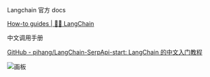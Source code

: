 Langchain 官方 docs

[How-to guides | 🦜️🔗 LangChain](https://python.langchain.com/docs/how_to/#components)

中文调用手册

[GitHub - pihang/LangChain-SerpApi-start: LangChain 的中文入门教程](https://github.com/pihang/LangChain-SerpApi-start)

![画板](https://cdn.nlark.com/yuque/0/2025/jpeg/2639475/1736305518152-21224eea-1c87-4a4c-a491-bcbacbb790ec.jpeg)



